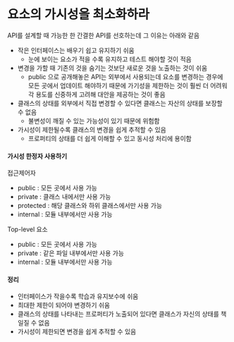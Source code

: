 # 요소의 가시성을 최소화하라

API를 설계할 때 가능한 한 간결한 API를 선호하는데 그 이유는 아래와 같음

* 작은 인터페이스는 배우기 쉽고 유지하기 쉬움
  * 눈에 보이는 요소가 적을 수록 유지하고 테스트 해야할 것이 적음
* 변경을 가할 때 기존의 것을 숨기는 것보단 새로운 것을 노출하는 것이 쉬움
  * public 으로 공개해놓은 API는 외부에서 사용되는데 요소를 변경하는 경우에 모든 곳에서 업데이트 해야하기 때문에 가기성을 제한하는 것이 훨씬 더 어려워 각 용도를 신중하게 고려해 대안을 제공하는 것이 좋음
* 클래스의 상태를 외부에서 직접 변경할 수 있다면 클래스는 자산의 상태를 보장할 수 없음
  * 불변성이 깨질 수 있는 가능성이 있기 때문에 위험함
* 가시성이 제한될수록 클래스의 변경을 쉽게 추적할 수 있음
  * 프로퍼티의 상태를 더 쉽게 이해할 수 있고 동시성 처리에 용이함

#### 가시성 한정자 사용하기

접근제어자

* public : 모든 곳에서 사용 가능
* private : 클래스 내에서만 사용 가능
* protected : 해당 클래스와 하위 클래스에서만 사용 가능
* internal : 모듈 내부에서만 사용 가능

Top-level 요소

* public : 모든 곳에서 사용 가능
* private : 같은 파일 내부에서만 사용 가능
* internal : 모듈 내부에서만 사용 가능

#### 정리

* 인터페이스가 작을수록 학습과 유지보수에 쉬움
* 최대한 제한이 되어야 변경하기 쉬움
* 클래스의 상태를 나타내는 프로퍼티가 노출되어 있다면 클래스가 자신의 상태를 책일질 수 없음
* 가시성이 제한되면 변경을 쉽게 추적할 수 있음
